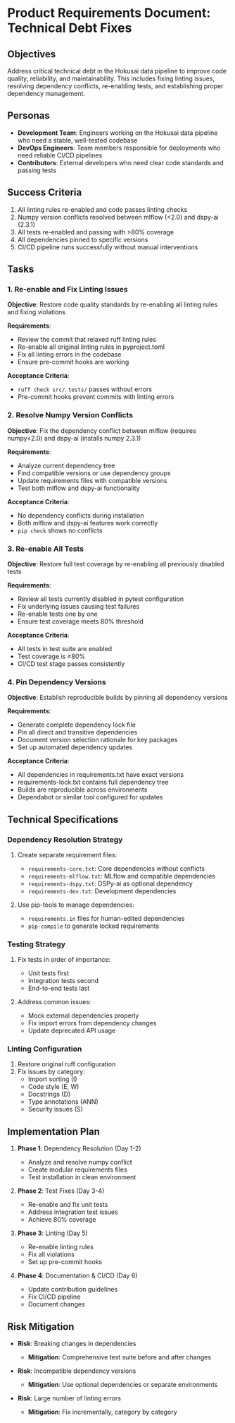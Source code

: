 # Product Requirements Document: Technical Debt Fixes

## Objectives

Address critical technical debt in the Hokusai data pipeline to improve code quality, reliability, and maintainability. This includes fixing linting issues, resolving dependency conflicts, re-enabling tests, and establishing proper dependency management.

## Personas

- **Development Team**: Engineers working on the Hokusai data pipeline who need a stable, well-tested codebase
- **DevOps Engineers**: Team members responsible for deployments who need reliable CI/CD pipelines
- **Contributors**: External developers who need clear code standards and passing tests

## Success Criteria

1. All linting rules re-enabled and code passes linting checks
2. Numpy version conflicts resolved between mlflow (<2.0) and dspy-ai (2.3.1)
3. All tests re-enabled and passing with >80% coverage
4. All dependencies pinned to specific versions
5. CI/CD pipeline runs successfully without manual interventions

## Tasks

### 1. Re-enable and Fix Linting Issues

**Objective**: Restore code quality standards by re-enabling all linting rules and fixing violations

**Requirements**:
- Review the commit that relaxed ruff linting rules
- Re-enable all original linting rules in pyproject.toml
- Fix all linting errors in the codebase
- Ensure pre-commit hooks are working

**Acceptance Criteria**:
- `ruff check src/ tests/` passes without errors
- Pre-commit hooks prevent commits with linting errors

### 2. Resolve Numpy Version Conflicts

**Objective**: Fix the dependency conflict between mlflow (requires numpy<2.0) and dspy-ai (installs numpy 2.3.1)

**Requirements**:
- Analyze current dependency tree
- Find compatible versions or use dependency groups
- Update requirements files with compatible versions
- Test both mlflow and dspy-ai functionality

**Acceptance Criteria**:
- No dependency conflicts during installation
- Both mlflow and dspy-ai features work correctly
- `pip check` shows no conflicts

### 3. Re-enable All Tests

**Objective**: Restore full test coverage by re-enabling all previously disabled tests

**Requirements**:
- Review all tests currently disabled in pytest configuration
- Fix underlying issues causing test failures
- Re-enable tests one by one
- Ensure test coverage meets 80% threshold

**Acceptance Criteria**:
- All tests in test suite are enabled
- Test coverage is ≥80%
- CI/CD test stage passes consistently

### 4. Pin Dependency Versions

**Objective**: Establish reproducible builds by pinning all dependency versions

**Requirements**:
- Generate complete dependency lock file
- Pin all direct and transitive dependencies
- Document version selection rationale for key packages
- Set up automated dependency updates

**Acceptance Criteria**:
- All dependencies in requirements.txt have exact versions
- requirements-lock.txt contains full dependency tree
- Builds are reproducible across environments
- Dependabot or similar tool configured for updates

## Technical Specifications

### Dependency Resolution Strategy

1. Create separate requirement files:
   - `requirements-core.txt`: Core dependencies without conflicts
   - `requirements-mlflow.txt`: MLflow and compatible dependencies
   - `requirements-dspy.txt`: DSPy-ai as optional dependency
   - `requirements-dev.txt`: Development dependencies

2. Use pip-tools to manage dependencies:
   - `requirements.in` files for human-edited dependencies
   - `pip-compile` to generate locked requirements

### Testing Strategy

1. Fix tests in order of importance:
   - Unit tests first
   - Integration tests second
   - End-to-end tests last

2. Address common issues:
   - Mock external dependencies properly
   - Fix import errors from dependency changes
   - Update deprecated API usage

### Linting Configuration

1. Restore original ruff configuration
2. Fix issues by category:
   - Import sorting (I)
   - Code style (E, W)
   - Docstrings (D)
   - Type annotations (ANN)
   - Security issues (S)

## Implementation Plan

1. **Phase 1**: Dependency Resolution (Day 1-2)
   - Analyze and resolve numpy conflict
   - Create modular requirements files
   - Test installation in clean environment

2. **Phase 2**: Test Fixes (Day 3-4)
   - Re-enable and fix unit tests
   - Address integration test issues
   - Achieve 80% coverage

3. **Phase 3**: Linting (Day 5)
   - Re-enable linting rules
   - Fix all violations
   - Set up pre-commit hooks

4. **Phase 4**: Documentation & CI/CD (Day 6)
   - Update contribution guidelines
   - Fix CI/CD pipeline
   - Document changes

## Risk Mitigation

- **Risk**: Breaking changes in dependencies
  - **Mitigation**: Comprehensive test suite before and after changes

- **Risk**: Incompatible dependency versions
  - **Mitigation**: Use optional dependencies or separate environments

- **Risk**: Large number of linting errors
  - **Mitigation**: Fix incrementally, category by category
